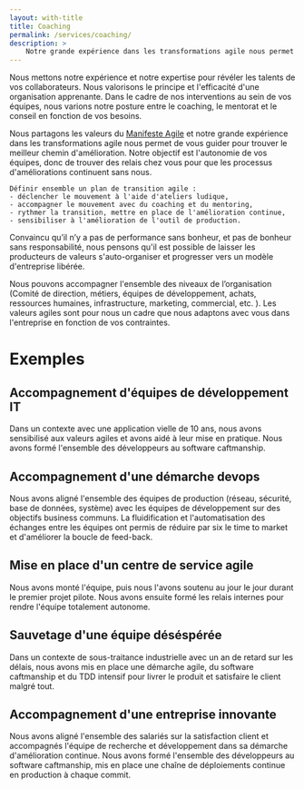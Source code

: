 ```yaml
---
layout: with-title
title: Coaching
permalink: /services/coaching/
description: >
    Notre grande expérience dans les transformations agile nous permet de vous guider pour trouver le meilleur chemin d'amélioration. Notre objectif est l'autonomie de vos équipes, donc de trouver des relais chez vous pour que les processus d'améliorations continuent sans nous. Nous partagons les valeurs du Manifeste Agile.
---
```


Nous mettons notre expérience et notre expertise pour révéler les talents de vos collaborateurs. Nous valorisons le principe et l'efficacité d'une organisation apprenante. Dans le cadre de nos interventions au sein de vos équipes, nous varions notre posture entre le coaching, le mentorat et le conseil en fonction de vos besoins.

Nous partagons les valeurs du [Manifeste Agile] et notre grande expérience dans les transformations agile nous permet de vous guider pour trouver le meilleur chemin d'amélioration. Notre objectif est l'autonomie de vos équipes, donc de trouver des relais chez vous pour que les processus d'améliorations continuent sans nous.

    Définir ensemble un plan de transition agile :
    - déclencher le mouvement à l'aide d'ateliers ludique,
    - accompagner le mouvement avec du coaching et du mentoring,
    - rythmer la transition, mettre en place de l'amélioration continue,
    - sensibiliser à l'amélioration de l'outil de production.

Convaincu qu’il n’y a pas de performance sans bonheur, et pas de bonheur sans responsabilité, nous pensons qu'il est possible de laisser les producteurs de valeurs s'auto-organiser et progresser vers un modèle d'entreprise libérée.

Nous pouvons accompagner l'ensemble des niveaux de l’organisation (Comité de direction, métiers, équipes de développement, achats, ressources humaines, infrastructure, marketing, commercial, etc. ). Les valeurs agiles sont pour nous un cadre que nous adaptons avec vous dans l'entreprise en fonction de vos contraintes.

# Exemples

## Accompagnement d'équipes de développement IT

Dans un contexte avec une application vielle de 10 ans, nous avons sensibilisé aux valeurs agiles et avons aidé à leur mise en pratique. Nous avons formé l'ensemble des développeurs au software caftmanship.

## Accompagnement d'une démarche devops

Nous avons aligné l'ensemble des équipes de production (réseau, sécurité, base de données, système) avec les équipes de développement sur des objectifs business communs. La fluidification et l'automatisation des échanges entre les équipes ont permis de réduire par six le time to market et d'améliorer la boucle de feed-back.

## Mise en place d'un centre de service agile

Nous avons monté l'équipe, puis nous l'avons soutenu au jour le jour durant le premier projet pilote. Nous avons ensuite formé les relais internes pour rendre l'équipe totalement autonome.

## Sauvetage d'une équipe déséspérée

Dans un contexte de sous-traitance industrielle avec un an de retard sur les délais, nous avons mis en place une démarche agile, du software caftmanship et du TDD intensif pour livrer le produit et satisfaire le client malgré tout.

## Accompagnement d'une entreprise innovante

Nous avons aligné l'ensemble des salariés sur la satisfaction client et accompagnés l'équipe de recherche et développement dans sa démarche d'amélioration continue. Nous avons formé l'ensemble des développeurs au software caftmanship, mis en place une chaîne de déploiements continue en production à chaque commit.

[Manifeste Agile]: http://agilemanifesto.org/iso/fr/